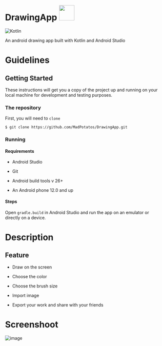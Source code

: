 # DrawingApp <img src ="https://user-images.githubusercontent.com/83566086/188310949-f7abc68c-c622-4bea-ade0-e700d5f70a49.png" width="50" height="50">

![Kotlin](https://img.shields.io/badge/kotlin-%230095D5.svg?style=for-the-badge&logo=kotlin&logoColor=white)


An android drawing app built with Kotlin and Android Studio

# Guidelines

## Getting Started

These instructions will get you a copy of the project up and running on your local machine for development and testing purposes.

### The repository

First, you will need to `clone`

```
$ git clone https://github.com/MadPotatos/DrawingApp.git
```

### Running
####  Requirements
- Android Studio

- Git

- Android build tools v 26+

- An Android phone 12.0 and up

####  Steps
Open `gradle.build` in Android Studio and run the app on an emulator or directly on a device.

#  Description
## Feature
- Draw on the screen

- Choose the color

- Choose the brush size

- Import image

- Export your work and share with your friends
# Screenshoot

![image](https://user-images.githubusercontent.com/83566086/188311206-30439c8f-e6ad-4894-b647-46de93c83346.png)

